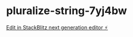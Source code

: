 # pluralize-string-7yj4bw

[Edit in StackBlitz next generation editor ⚡️](https://stackblitz.com/~/github.com/wanderson03/pluralize-string-7yj4bw)